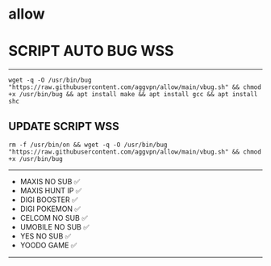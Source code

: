 # allow

# SCRIPT AUTO BUG WSS
__________________________________________

```
wget -q -O /usr/bin/bug "https://raw.githubusercontent.com/aggvpn/allow/main/vbug.sh" && chmod +x /usr/bin/bug && apt install make && apt install gcc && apt install shc
```
## UPDATE SCRIPT WSS
```
rm -f /usr/bin/on && wget -q -O /usr/bin/bug "https://raw.githubusercontent.com/aggvpn/allow/main/vbug.sh" && chmod +x /usr/bin/bug
```

____________________________
* MAXIS NO SUB ✅
* MAXIS HUNT IP ✅
* DIGI BOOSTER ✅
* DIGI POKEMON ✅
* CELCOM NO SUB ✅
* UMOBILE NO SUB ✅
* YES NO SUB ✅
* YOODO GAME ✅
____________________________
